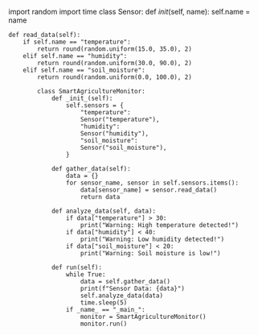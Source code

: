 import random
import time
class Sensor:
    def _init_(self, name):
        self.name = name

    def read_data(self):
        if self.name == "temperature":
            return round(random.uniform(15.0, 35.0), 2)  
        elif self.name == "humidity":
            return round(random.uniform(30.0, 90.0), 2) 
        elif self.name == "soil_moisture":
            return round(random.uniform(0.0, 100.0), 2) 
            
            class SmartAgricultureMonitor:
                def _init_(self):
                    self.sensors = {
                        "temperature": 
                        Sensor("temperature"),
                        "humidity":
                        Sensor("humidity"),
                        "soil_moisture":
                        Sensor("soil_moisture"),
                    }
                    
                def gather_data(self):
                    data = {}
                    for sensor_name, sensor in self.sensors.items():
                        data[sensor_name] = sensor.read_data()
                        return data
                        
                def analyze_data(self, data):
                    if data["temperature"] > 30:
                        print("Warning: High temperature detected!")
                    if data["humidity"] < 40:
                        print("Warning: Low humidity detected!")
                    if data["soil_moisture"] < 20:
                        print("Warning: Soil moisture is low!")

                def run(self):
                    while True:
                        data = self.gather_data()
                        print(f"Sensor Data: {data}")
                        self.analyze_data(data)
                        time.sleep(5) 
                    if _name_ == "_main_":
                        monitor = SmartAgricultureMonitor()
                        monitor.run()
